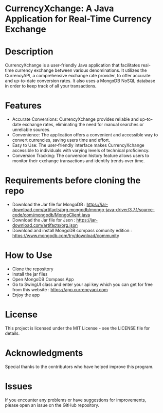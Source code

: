 # CurrencyXchange: A Java Application for Real-Time Currency Exchange

# Description

CurrencyXchange is a user-friendly Java application that facilitates real-time currency exchange between various denominations. It utilizes the CurrencyAPI, a comprehensive exchange rate provider, to offer accurate and up-to-date conversion rates. It also uses a MongoDB NoSQL database in order to keep track of all your transactions.

# Features

- Accurate Conversions: CurrencyXchange provides reliable and up-to-date exchange rates, eliminating the need for manual searches or unreliable sources.
- Convenience: The application offers a convenient and accessible way to convert currencies, saving users time and effort.
- Easy to Use: The user-friendly interface makes CurrencyXchange accessible to individuals with varying levels of technical proficiency.
- Conversion Tracking: The conversion history feature allows users to monitor their exchange transactions and identify trends over time.

# Requirements before cloning the repo

- Download the Jar file for MongoDB : https://jar-download.com/artifacts/org.mongodb/mongo-java-driver/3.7.1/source-code/com/mongodb/MongoClient.java
- Download the Jar file for Json : https://jar-download.com/artifacts/org.json
- Download and install MongoDB compass comunity edition : https://www.mongodb.com/try/download/community

# How to Use

- Clone the repository
- Install the jar files
- Open MongoDB Compass App
- Go to SwingUI class and enter your api key which you can get for free from this website : https://app.currencyapi.com
- Enjoy the app

# License

This project is licensed under the MIT License - see the LICENSE file for details.

# Acknowledgments

Special thanks to the contributors who have helped improve this program.

# Issues

If you encounter any problems or have suggestions for improvements, please open an issue on the GitHub repository.
